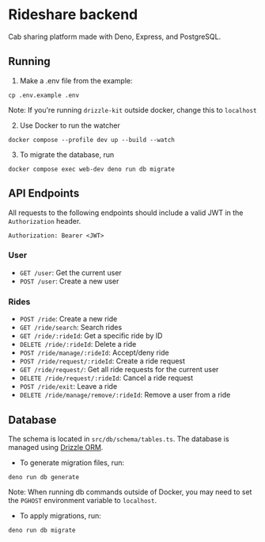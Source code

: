 # Rideshare backend

Cab sharing platform made with Deno, Express, and PostgreSQL.

## Running

1. Make a .env file from the example:

```
cp .env.example .env
```

Note: If you're running `drizzle-kit` outside docker, change this to `localhost`

2. Use Docker to run the watcher

```
docker compose --profile dev up --build --watch
```

3. To migrate the database, run

```
docker compose exec web-dev deno run db migrate
```

## API Endpoints

All requests to the following endpoints should include a valid JWT in the
`Authorization` header.

```
Authorization: Bearer <JWT>
```

### User

- `GET /user`: Get the current user
- `POST /user`: Create a new user

### Rides

- `POST /ride`: Create a new ride
- `GET /ride/search`: Search rides
- `GET /ride/:rideId`: Get a specific ride by ID
- `DELETE /ride/:rideId`: Delete a ride
- `POST /ride/manage/:rideId`: Accept/deny ride
- `POST /ride/request/:rideId`: Create a ride request
- `GET /ride/request/`: Get all ride requests for the current user
- `DELETE /ride/request/:rideId`: Cancel a ride request
- `POST /ride/exit`: Leave a ride
- `DELETE /ride/manage/remove/:rideId`: Remove a user from a ride

## Database

The schema is located in `src/db/schema/tables.ts`. The database is managed
using [Drizzle ORM](https://orm.drizzle.team/).

- To generate migration files, run:

```
deno run db generate
```

Note: When running db commands outside of Docker, you may need to set the
`PGHOST` environment variable to `localhost`.

- To apply migrations, run:

```
deno run db migrate
```
